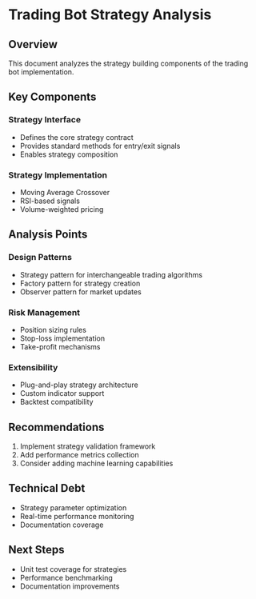 # Trading Bot Strategy Analysis

## Overview
This document analyzes the strategy building components of the trading bot implementation.

## Key Components

### Strategy Interface
- Defines the core strategy contract
- Provides standard methods for entry/exit signals
- Enables strategy composition

### Strategy Implementation
- Moving Average Crossover
- RSI-based signals
- Volume-weighted pricing

## Analysis Points

### Design Patterns
- Strategy pattern for interchangeable trading algorithms
- Factory pattern for strategy creation
- Observer pattern for market updates

### Risk Management
- Position sizing rules
- Stop-loss implementation
- Take-profit mechanisms

### Extensibility
- Plug-and-play strategy architecture
- Custom indicator support
- Backtest compatibility

## Recommendations
1. Implement strategy validation framework
2. Add performance metrics collection
3. Consider adding machine learning capabilities

## Technical Debt
- Strategy parameter optimization
- Real-time performance monitoring
- Documentation coverage

## Next Steps
- Unit test coverage for strategies
- Performance benchmarking
- Documentation improvements